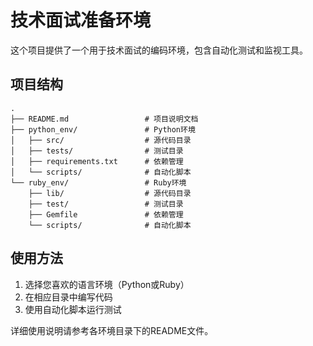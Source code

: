 # 技术面试准备环境

这个项目提供了一个用于技术面试的编码环境，包含自动化测试和监视工具。

## 项目结构

```
.
├── README.md                 # 项目说明文档
├── python_env/               # Python环境
│   ├── src/                  # 源代码目录
│   ├── tests/                # 测试目录
│   ├── requirements.txt      # 依赖管理
│   └── scripts/              # 自动化脚本
└── ruby_env/                 # Ruby环境
    ├── lib/                  # 源代码目录
    ├── test/                 # 测试目录
    ├── Gemfile               # 依赖管理
    └── scripts/              # 自动化脚本
```

## 使用方法

1. 选择您喜欢的语言环境（Python或Ruby）
2. 在相应目录中编写代码
3. 使用自动化脚本运行测试

详细使用说明请参考各环境目录下的README文件。
